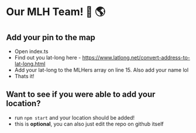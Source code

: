 # Our MLH Team! 📍 🌎

## Add your pin to the map
* Open index.ts
* Find out you lat-long here - https://www.latlong.net/convert-address-to-lat-long.html
* Add your lat-long to the MLHers array on line 15. Also add your name lol
* Thats it!


## Want to see if you were able to add your location?
* run `npm start` and your location should be added!
* this is **optional**, you can also just edit the repo on github itself
